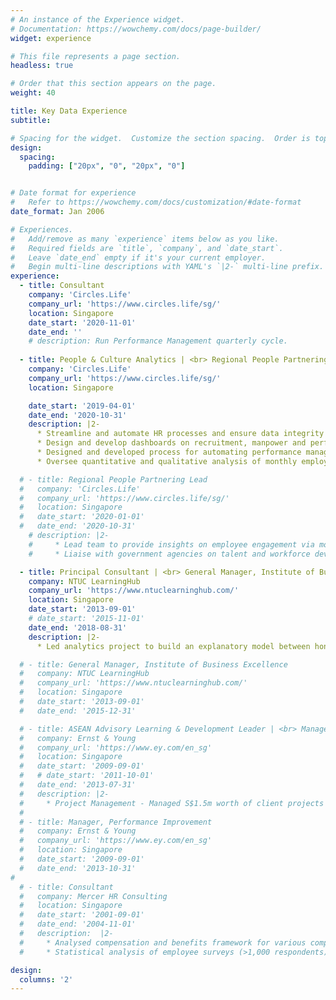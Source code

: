 ```yaml
---
# An instance of the Experience widget.
# Documentation: https://wowchemy.com/docs/page-builder/
widget: experience

# This file represents a page section.
headless: true

# Order that this section appears on the page.
weight: 40

title: Key Data Experience
subtitle: 

# Spacing for the widget.  Customize the section spacing.  Order is top, right, bottom, left. 
design:
  spacing:
    padding: ["20px", "0", "20px", "0"]


# Date format for experience
#   Refer to https://wowchemy.com/docs/customization/#date-format
date_format: Jan 2006

# Experiences.
#   Add/remove as many `experience` items below as you like.
#   Required fields are `title`, `company`, and `date_start`.
#   Leave `date_end` empty if it's your current employer.
#   Begin multi-line descriptions with YAML's `|2-` multi-line prefix.
experience:
  - title: Consultant
    company: 'Circles.Life'
    company_url: 'https://www.circles.life/sg/'
    location: Singapore
    date_start: '2020-11-01'
    date_end: ''
    # description: Run Performance Management quarterly cycle.
        
  - title: People & Culture Analytics | <br> Regional People Partnering Lead
    company: 'Circles.Life'
    company_url: 'https://www.circles.life/sg/'
    location: Singapore

    date_start: '2019-04-01'
    date_end: '2020-10-31'
    description: |2-
      * Streamline and automate HR processes and ensure data integrity of data across various systems (HRIS, ATS, etc); Assist with data integration with partners through APIs and ETLs
      * Design and develop dashboards on recruitment, manpower and performance using collated data from various sources to enable TA team and HODs to track recruiter performance, headcounts and attrition
      * Designed and developed process for automating performance management system using Google Apps Script
      * Oversee quantitative and qualitative analysis of monthly employee Culture Survey 

  # - title: Regional People Partnering Lead
  #   company: 'Circles.Life'
  #   company_url: 'https://www.circles.life/sg/'
  #   location: Singapore
  #   date_start: '2020-01-01'
  #   date_end: '2020-10-31'
    # description: |2-
    #     * Lead team to provide insights on employee engagement via monthly pulse check reporting
    #     * Liaise with government agencies on talent and workforce development, ensure compliance with requirements

  - title: Principal Consultant | <br> General Manager, Institute of Business Excellence
    company: NTUC LearningHub
    company_url: 'https://www.ntuclearninghub.com/'
    location: Singapore
    date_start: '2013-09-01'
    # date_start: '2015-11-01'
    date_end: '2018-08-31'
    description: |2-
      * Led analytics project to build an explanatory model between honorariums and revenue and to optimize trainer honorariums using regression modelling and k-means clustering.

  # - title: General Manager, Institute of Business Excellence
  #   company: NTUC LearningHub
  #   company_url: 'https://www.ntuclearninghub.com/'
  #   location: Singapore
  #   date_start: '2013-09-01'
  #   date_end: '2015-12-31'

  # - title: ASEAN Advisory Learning & Development Leader | <br> Manager, Performance Improvement
  #   company: Ernst & Young
  #   company_url: 'https://www.ey.com/en_sg'
  #   location: Singapore
  #   date_start: '2009-09-01'
  #   # date_start: '2011-10-01'
  #   date_end: '2013-07-31'
  #   description: |2-
  #     * Project Management - Managed S$1.5m worth of client projects 
  # 
  # - title: Manager, Performance Improvement
  #   company: Ernst & Young
  #   company_url: 'https://www.ey.com/en_sg'
  #   location: Singapore
  #   date_start: '2009-09-01'
  #   date_end: '2013-10-31'
# 
  # - title: Consultant
  #   company: Mercer HR Consulting
  #   location: Singapore
  #   date_start: '2001-09-01'
  #   date_end: '2004-11-01'
  #   description:  |2-
  #     * Analysed compensation and benefits framework for various companies
  #     * Statistical analysis of employee surveys (>1,000 respondents)

design:
  columns: '2'
---
```

